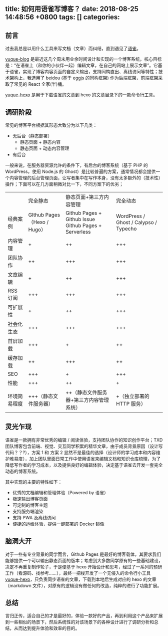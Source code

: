 
title: 如何用语雀写博客？
date: 2018-08-25 14:48:56 +0800
tags: []
categories: 
---
## <a name="zv2lxl"></a>前言

过去我总是以用什么工具来写文档（文章）而纠结，直到遇见了[语雀](https://www.yuque.com/)。

[yuque-blog](https://github.com/x-cold/yuque-blog) 是最近这几个周末用业余时间设计和实现的一个博客系统，核心目标是：“在语雀上（和你的小伙伴一起）编辑文章，在自己的网站上展示文章”。它基于语雀，实现了博客内容页面的自定义输出，支持同构直出、离线访问等特性；技术架构上，我选用了 beidou (基于 eggjs 的同构框架) 作为后端框架，前端框架采取了常见的 React 全家(半)桶。

[yuque-hexo](https://github.com/x-cold/yuque-hexo) 是用于下载语雀的文章到 hexo 的文章目录下的一款命令行工具。

<!-- more -->

## <a name="ghgwlq"></a>调研阶段

常见的博客平台根据其形态大致分为以下几类：

* 无后台（静态部署）
    * 静态页面 + 静态内容
    * 静态页面 + 动态内容管理
* 有后台

一般来说，在服务器资源允许的条件下，有后台的博客系统（基于 PHP 的 WordPress，使用 Node.js 的 Ghost）是比较普遍的方案，通常情况都会提供一个内容管理的后台管理页面，让写者集中在写作本身，没有太多额外的（技术性）操作；下面可以在几方面稍微对比一下，不同方案下的优劣；

<div class="bi-table">
  <table>
    <colgroup>
      <col width="auto" />
      <col width="auto" />
      <col width="auto" />
      <col width="auto" />
    </colgroup>
    <tbody>
      <tr>
        <td rowspan="1" colSpan="1">
          <div data-type="p">​</div>
        </td>
        <td rowspan="1" colSpan="1">
          <div data-type="p">完全静态</div>
        </td>
        <td rowspan="1" colSpan="1">
          <div data-type="p">静态页面+第三方内容管理</div>
        </td>
        <td rowspan="1" colSpan="1">
          <div data-type="p">完全动态</div>
        </td>
      </tr>
      <tr>
        <td rowspan="1" colSpan="1">
          <div data-type="p">经典案例</div>
        </td>
        <td rowspan="1" colSpan="1">
          <div data-type="p">GIthub Pages（Hexo / Hugo）</div>
        </td>
        <td rowspan="1" colSpan="1">
          <div data-type="p">Github Pages + Github Issue</div>
          <div data-type="p">Github Pages + Serverless</div>
        </td>
        <td rowspan="1" colSpan="1">
          <div data-type="p">WordPress / Ghost / Calypso / Typecho</div>
        </td>
      </tr>
      <tr>
        <td rowspan="1" colSpan="1">
          <div data-type="p">内容管理</div>
        </td>
        <td rowspan="1" colSpan="1">
          <div data-type="p">+</div>
        </td>
        <td rowspan="1" colSpan="1">
          <div data-type="p">++</div>
        </td>
        <td rowspan="1" colSpan="1">
          <div data-type="p">+++</div>
        </td>
      </tr>
      <tr>
        <td rowspan="1" colSpan="1">
          <div data-type="p">团队协作</div>
        </td>
        <td rowspan="1" colSpan="1">
          <div data-type="p">++</div>
        </td>
        <td rowspan="1" colSpan="1">
          <div data-type="p">+++</div>
        </td>
        <td rowspan="1" colSpan="1">
          <div data-type="p">+++</div>
        </td>
      </tr>
      <tr>
        <td rowspan="1" colSpan="1">
          <div data-type="p">文章编辑</div>
        </td>
        <td rowspan="1" colSpan="1">
          <div data-type="p">+</div>
        </td>
        <td rowspan="1" colSpan="1">
          <div data-type="p">++</div>
        </td>
        <td rowspan="1" colSpan="1">
          <div data-type="p">+++</div>
        </td>
      </tr>
      <tr>
        <td rowspan="1" colSpan="1">
          <div data-type="p">RSS 订阅</div>
        </td>
        <td rowspan="1" colSpan="1">
          <div data-type="p">+++</div>
        </td>
        <td rowspan="1" colSpan="1">
          <div data-type="p">+++</div>
        </td>
        <td rowspan="1" colSpan="1">
          <div data-type="p">+++</div>
        </td>
      </tr>
      <tr>
        <td rowspan="1" colSpan="1">
          <div data-type="p">可扩展性</div>
        </td>
        <td rowspan="1" colSpan="1">
          <div data-type="p">+</div>
        </td>
        <td rowspan="1" colSpan="1">
          <div data-type="p">++</div>
        </td>
        <td rowspan="1" colSpan="1">
          <div data-type="p">+++</div>
        </td>
      </tr>
      <tr>
        <td rowspan="1" colSpan="1">
          <div data-type="p">社会化生态</div>
        </td>
        <td rowspan="1" colSpan="1">
          <div data-type="p">+++</div>
        </td>
        <td rowspan="1" colSpan="1">
          <div data-type="p">+++</div>
        </td>
        <td rowspan="1" colSpan="1">
          <div data-type="p">+++</div>
        </td>
      </tr>
      <tr>
        <td rowspan="1" colSpan="1">
          <div data-type="p">首屏加载</div>
        </td>
        <td rowspan="1" colSpan="1">
          <div data-type="p">+++</div>
        </td>
        <td rowspan="1" colSpan="1">
          <div data-type="p">+</div>
        </td>
        <td rowspan="1" colSpan="1">
          <div data-type="p">++</div>
        </td>
      </tr>
      <tr>
        <td rowspan="1" colSpan="1">
          <div data-type="p">缓存加载</div>
        </td>
        <td rowspan="1" colSpan="1">
          <div data-type="p">++</div>
        </td>
        <td rowspan="1" colSpan="1">
          <div data-type="p">+++</div>
        </td>
        <td rowspan="1" colSpan="1">
          <div data-type="p">++</div>
        </td>
      </tr>
      <tr>
        <td rowspan="1" colSpan="1">
          <div data-type="p">SEO</div>
        </td>
        <td rowspan="1" colSpan="1">
          <div data-type="p">+++</div>
        </td>
        <td rowspan="1" colSpan="1">
          <div data-type="p">+</div>
        </td>
        <td rowspan="1" colSpan="1">
          <div data-type="p">+++</div>
        </td>
      </tr>
      <tr>
        <td rowspan="1" colSpan="1">
          <div data-type="p">性能</div>
        </td>
        <td rowspan="1" colSpan="1">
          <div data-type="p">+++</div>
        </td>
        <td rowspan="1" colSpan="1">
          <div data-type="p">++</div>
        </td>
        <td rowspan="1" colSpan="1">
          <div data-type="p">+</div>
        </td>
      </tr>
      <tr>
        <td rowspan="1" colSpan="1">
          <div data-type="p">环境简易程度</div>
        </td>
        <td rowspan="1" colSpan="1">
          <div data-type="p">+++（静态文件服务器）</div>
        </td>
        <td rowspan="1" colSpan="1">
          <div data-type="p">++（静态文件服务器+第三方内容管理系统）</div>
        </td>
        <td rowspan="1" colSpan="1">
          <div data-type="p">+（独立部署的 HTTP 服务）</div>
        </td>
      </tr>
    </tbody>
  </table>
</div>

## <a name="c8rbcf"></a>灵光乍现

语雀是一款拥有非常优秀的编辑 / 阅读体验，支持团队协作的知识创作平台；TXD 团队博客包含前端、视觉、交互同学积累的精华文章，由于成员背景原因（设计写代码？？?），方案 1 和 方案 2 显然不是最佳的选择（设计师的学习成本和内容维护难易度），加上团队里面日常工作中使用语雀来编辑文档和知识仓库梳理，为了降低写作者的学习成本，以及提供良好的编辑体验，决定基于语雀去开发一套完全动态的博客系统。

其中实现的主要的特性如下：

* 优秀的文档编辑和管理体验（Powered by 语雀）
* 极速输出博客页面
* 可定制的博客主题
* 支持服务端渲染
* 支持 PWA 及离线访问
* 便捷的运维体验，提供一键部署的 Docker 镜像

## <a name="ugu4uf"></a>脑洞大开

对于一些有专业背景的同学而言，Github Pages 是最好的博客载体，其要求我们能够提供一个可以输出静态页面的版本；考虑到大多数同学原有的一些基础建设，决定不再重复制作轮子，于是便基于 hexo 开始设计和思考，经过了一系列的预研工作（看源码、找参考……），最终一把梭开发了一个无侵入的命令行小工具 [yuque-hexo](https://github.com/x-cold/yuque-hexo)，只负责同步语雀的文章，下载到本地后生成对应的 hexo 的文章（markdown 文件），对原有的逻辑没有做任何的改造，纯粹的进行了功能扩展。

## <a name="yecgrz"></a>总结

言归正传，适合自己的才是最好的，体验一款好的产品，再到利用这个产品来扩展到一些相似的场景下，然后系统性的对该场景下的各种设计进行了调研分析和总结，从而达到提升体验和效率的目的。




